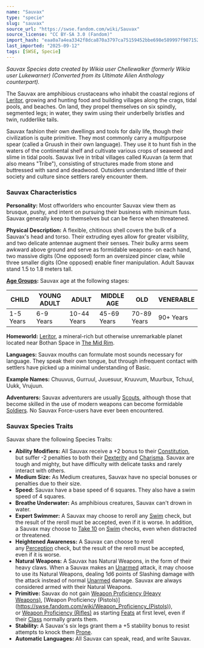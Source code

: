 ```yaml
---
name: "Sauvax"
type: "specie"
slug: "sauvax"
source_url: "https://swse.fandom.com/wiki/Sauvax"
source_license: "CC BY-SA 3.0 (Fandom)"
import_hash: "eaa0a7a4ea3342f8dca870a3797ca75159452bbe698e589997f9071529a8744f"
last_imported: "2025-09-12"
tags: [SWSE, Specie]
---
```

*Sauvax Species data created by Wikia user Chellewalker (formerly Wikia user Lukewarner) (Converted from its Ultimate Alien Anthology counterpart).*

The Sauvax are amphibious crustaceans who inhabit the coastal regions of [Leritor](https://swse.fandom.com/wiki/Leritor), growing and hunting food and building villages along the crags, tidal pools, and beaches. On land, they propel themselves on six spindly, segmented legs; in water, they swim using their underbelly bristles and twin, rudderlike tails.

Sauvax fashion their own dwellings and tools for daily life, though their civilization is quite primitive. They most commonly carry a multipurpose spear (called a Gruush in their own language). They use it to hunt fish in the waters of the continental shelf and cultivate various crops of seaweed and slime in tidal pools. Sauvax live in tribal villages called Kuuvan (a term that also means "Tribe"), consisting of structures made from stone and buttressed with sand and deadwood. Outsiders understand little of their society and culture since settlers rarely encounter them.
### Sauvax Characteristics
**Personality:** Most offworlders who encounter Sauvax view them as brusque, pushy, and intent on pursuing their business with minimum fuss. Sauvax generally keep to themselves but can be fierce when threatened. 

**Physical Description:** A flexible, chitinous shell covers the bulk of a Sauvax's head and torso. Their extruding eyes allow for greater visibility, and two delicate antennae augment their senses. Their bulky arms seem awkward above ground and serve as formidable weapons- on each hand, two massive digits (One opposed) form an oversized pincer claw, while three smaller digits (One opposed) enable finer manipulation. Adult Sauvax stand 1.5 to 1.8 meters tall.

**[Age Groups](https://swse.fandom.com/wiki/Age_Groups):** Sauvax age at the following stages:

| CHILD | YOUNG ADULT | ADULT | MIDDLE AGE | OLD | VENERABLE |
| --- | --- | --- | --- | --- | --- |
| 1-5 Years | 6-9 Years | 10-44 Years | 45-69 Years | 70-89 Years | 90+ Years |

**Homeworld:** [Leritor](https://swse.fandom.com/wiki/Leritor), a mineral-rich but otherwise unremarkable planet located near Bothan Space in [The Mid Rim](https://swse.fandom.com/wiki/The_Mid_Rim).

**Languages:** Sauvax mouths can formulate most sounds necessary for language. They speak their own tongue, but through infrequent contact with settlers have picked up a minimal understanding of Basic.

**Example Names:** Chuuvus, Gurruul, Juuesuur, Kruuvum, Muurbux, Tchuul, Uukk, Vrujuun.

**Adventurers:** Sauvax adventurers are usually [Scouts](https://swse.fandom.com/wiki/Scouts), although those that become skilled in the use of modern weapons can become formidable [Soldiers](https://swse.fandom.com/wiki/Soldiers). No Sauvax Force-users have ever been encountered.
### Sauvax Species Traits
Sauvax share the following Species Traits:
- **Ability Modifiers:** All Sauvax receive a +2 bonus to their [Constitution](https://swse.fandom.com/wiki/Constitution), but suffer -2 penalties to both their [Dexterity](https://swse.fandom.com/wiki/Dexterity) and [Charisma](https://swse.fandom.com/wiki/Charisma). Sauvax are tough and mighty, but have difficulty with delicate tasks and rarely interact with others.
- **Medium Size:** As Medium creatures, Sauvax have no special bonuses or penalties due to their size.
- **Speed:** Sauvax have a base speed of 6 squares. They also have a swim speed of 4 squares.
- **Breathe Underwater:** As amphibious creatures, Sauvax can't drown in water.
- **Expert Swimmer:** A Sauvax may choose to reroll any [Swim](https://swse.fandom.com/wiki/Swim) check, but the result of the reroll must be accepted, even if it is worse. In addition, a Sauvax may choose to [Take 10](https://swse.fandom.com/wiki/Take_10) on [Swim](https://swse.fandom.com/wiki/Swim) checks, even when distracted or threatened.
- **Heightened Awareness:** A Sauvax can choose to reroll any [Perception](https://swse.fandom.com/wiki/Perception) check, but the result of the reroll must be accepted, even if it is worse.
- **Natural Weapons:** A Sauvax has Natural Weapons, in the form of their heavy claws. When a Sauvax makes an [Unarmed](https://swse.fandom.com/wiki/Unarmed) attack, it may choose to use its Natural Weapons, dealing 1d6 points of Slashing damage with the attack instead of normal [Unarmed](https://swse.fandom.com/wiki/Unarmed) damage. Sauvax are always considered armed with their Natural Weapons.
- **Primitive:** Sauvax do not gain [Weapon Proficiency (Heavy Weapons)](https://swse.fandom.com/wiki/Weapon_Proficiency_(Heavy_Weapons)), [Weapon Proficiency (Pistols)](https://swse.fandom.com/wiki/Weapon_Proficiency_(Pistols)), or [Weapon Proficiency (Rifles)](https://swse.fandom.com/wiki/Weapon_Proficiency_(Rifles)) as starting [Feats](https://swse.fandom.com/wiki/Feats) at first level, even if their [Class](https://swse.fandom.com/wiki/Class) normally grants them.
- **Stability:** A Sauvax's six legs grant them a +5 stability bonus to resist attempts to knock them [Prone](https://swse.fandom.com/wiki/Prone).
- **Automatic Languages:** All Sauvax can speak, read, and write Sauvax.